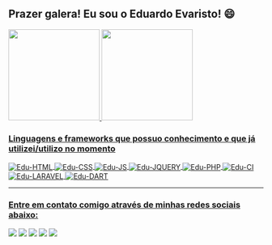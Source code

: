 ## Prazer galera! Eu sou o Eduardo Evaristo! :smile:

  <div>
  <a href="https://github.com/edueevaristo">
  <img src="https://github-readme-stats.vercel.app/api?username=edueevaristo&show_icons=true&theme=blue-green&include_all_commits=true&count_private=true" height="180em"/>
  <img src="https://github-readme-stats.vercel.app/api/top-langs/?username=edueevaristo&layout=compact&langs_count=7&theme=blue-green" height="180em" left="20em"/>
  </div>

  
  <h3>Linguagens e frameworks que possuo conhecimento e que já utilizei/utilizo no momento</h3>
  <div style="display: inline_block">
  <img align="center" alt="Edu-HTML" src="https://img.shields.io/badge/HTML5-E34F26?style=for-the-badge&logo=html5&logoColor=white">
  <img align="center" alt="Edu-CSS" src="https://img.shields.io/badge/CSS3-1572B6?style=for-the-badge&logo=css3&logoColor=white">
  <img align="center" alt="Edu-JS" src="https://img.shields.io/badge/JavaScript-F7DF1E?style=for-the-badge&logo=javascript&logoColor=black">
  <img align="center" alt="Edu-JQUERY" src="https://img.shields.io/badge/jquery-%230769AD.svg?style=for-the-badge&logo=jquery&logoColor=white">
  <img align="center" alt="Edu-PHP" src="https://img.shields.io/badge/PHP-777BB4?style=for-the-badge&logo=php&logoColor=white">
  <img align="center" alt="Edu-CI" src="https://img.shields.io/badge/CodeIgniter-%23EF4223.svg?style=for-the-badge&logo=codeIgniter&logoColor=white">
  <img align="center" alt="Edu-LARAVEL" src="https://img.shields.io/badge/Laravel-FF2D20?style=for-the-badge&logo=laravel&logoColor=white">
  <img align="center" alt="Edu-DART" src="https://img.shields.io/badge/dart-%230175C2.svg?style=for-the-badge&logo=dart&logoColor=white">
  </div>
  <hr>
  
  
  <h3>Entre em contato comigo através de minhas redes sociais abaixo:</h3>
  <div>
  <a href="https://instagram.com/edueevaristo_" target="_blank"><img src="https://img.shields.io/badge/-Instagram-%23E4405F?style=for-the-badge&logo=instagram&logoColor=white" target="_blank"></a>
 	<a href="https://www.twitch.tv/kenaii" target="_blank"><img src="https://img.shields.io/badge/Twitch-9146FF?style=for-the-badge&logo=twitch&logoColor=white" target="_blank"></a>
  <a href="mailto:eduevaristo_dev@hotmail.com"><img src="https://img.shields.io/badge/-Gmail-%23333?style=for-the-badge&logo=gmail&logoColor=white" target="_blank"></a>
  <a href="https://www.linkedin.com/in/eduardo-evaristo-35151a156/" target="_blank"><img src="https://img.shields.io/badge/LinkedIn-0077B5?style=for-the-badge&logo=linkedin&logoColor=white" target="_blank"></a>
  <a href="https://api.whatsapp.com/send?phone=5514997918312&text=Ol%C3%A1%20Eduardo!%20Tudo%20bem%3F%20Venho%20por%20meio%20de%20seu%20perfil%20do%20Github!!" target="_blank">     <img src="https://img.shields.io/badge/WhatsApp-25D366?style=for-the-badge&logo=whatsapp&logoColor=white" target="_blank"></a>
  </div>
 
